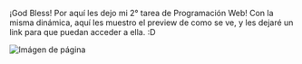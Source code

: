¡God Bless!
Por aquí les dejo mi 2° tarea de Programación Web! Con la misma dinámica, aquí les muestro el preview de como se ve, y les dejaré un link para que puedan acceder a ella. :D

![Imágen de página]("images/preview.png")
